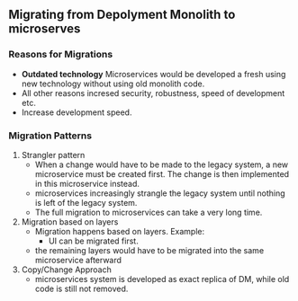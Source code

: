 ## Migrating from Depolyment Monolith to microserves

### Reasons for Migrations
  - **Outdated technology** Microservices would be developed a fresh using new technology without using old monolith code.
  - All other reasons incresed security, robustness, speed of development etc.
  - Increase development speed.
  
### Migration Patterns  
  1. Strangler pattern
     - When a change would have to be made to the legacy system, a new microservice must be created first. The change is then implemented in this microservice instead.
     - microservices increasingly strangle the legacy system until nothing is left of the legacy system.
     - The full migration to microservices can take a very long time.
  2. Migration based on layers
     - Migration happens based on layers. Example:
       - UI can be migrated first.
     - the remaining layers would have to be migrated into the same microservice afterward
  3. Copy/Change Approach
     - microservices system is developed as exact replica of DM, while old code is still not removed.

